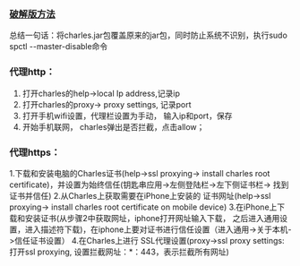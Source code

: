 ### [破解版方法](https://www.sojson.com/blog/283.html)
总结一句话：将charles.jar包覆盖原来的jar包，同时防止系统不识别，执行sudo spctl --master-disable命令

### 代理http：
1. 打开charles的help->local Ip address,记录ip
2. 打开charles的proxy-> proxy settings, 记录port
3. 打开手机wifi设置，代理栏设置为手动， 输入ip和port，保存
4. 开始手机联网， charles弹出是否拦截，点击allow；

### 代理https：
1.下载和安装电脑的Charles证书(help->ssl proxying-> install charles root certificate)，并设置为始终信任(钥匙串应用->左侧登陆栏->左下侧证书栏-> 找到证书并信任)
2.从Charles上获取需要在iPhone上安装的 证书网址(help->ssl proxying-> install charles root certificate on mobile device)
3.在iPhone上下载和安装证书(从步骤2中获取网址，iphone打开网址输入下载， 之后进入通用设置，进入描述符下载)，在iphone上要对证书进行信任设置（进入通用->关于本机->信任证书设置）
4.在Charles上进行 SSL代理设置(proxy->ssl proxy settings: 打开ssl proxying, 设置拦截网址：*：443，表示拦截所有网址)


